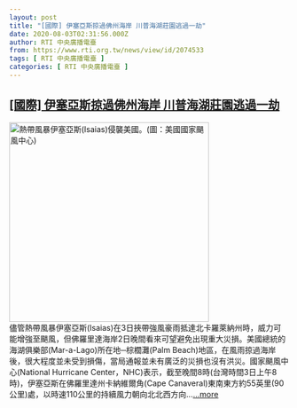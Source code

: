 ```yaml
---
layout: post
title: "[國際] 伊塞亞斯掠過佛州海岸 川普海湖莊園逃過一劫"
date: 2020-08-03T02:31:56.000Z
author: RTI 中央廣播電臺
from: https://www.rti.org.tw/news/view/id/2074533
tags: [ RTI 中央廣播電臺 ]
categories: [ RTI 中央廣播電臺 ]
---
```

<!--1596421916000-->
[[國際] 伊塞亞斯掠過佛州海岸 川普海湖莊園逃過一劫](https://www.rti.org.tw/news/view/id/2074533)
------

<div>
<img src="https://static.rti.org.tw/assets/thumbnails/2020/08/03/93e057e65d86592578ee413ea2422c2c.png" width="360" alt="熱帶風暴伊塞亞斯(Isaias)侵襲美國。(圖：美國國家颶風中心)" title="熱帶風暴伊塞亞斯(Isaias)侵襲美國。(圖：美國國家颶風中心)"><br>儘管熱帶風暴伊塞亞斯(Isaias)在3日挾帶強風豪雨抵達北卡羅萊納州時，威力可能增強至颶風，但佛羅里達海岸2日晚間看來可望避免出現重大災損。美國總統的海湖俱樂部(Mar-a-Lago)所在地─棕櫚灘(Palm Beach)地區，在風雨掠過海岸後，很大程度並未受到損傷，當局通報並未有廣泛的災損也沒有洪災。國家颶風中心(National Hurricane Center，NHC)表示，截至晚間8時(台灣時間3日上午8時)，伊塞亞斯在佛羅里達州卡納維爾角(Cape Canaveral)東南東方約55英里(90公里)處，以時速110公里的持續風力朝向北北西方向...<a target="_blank" href="https://www.rti.org.tw/news/view/id/2074533">...more</a>
</div>
